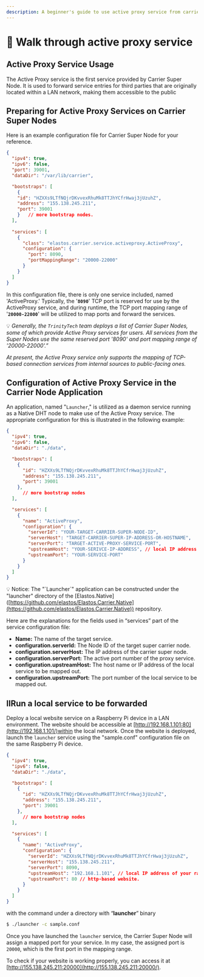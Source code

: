 ```yaml
---
description: A beginner's guide to use active proxy service from carrier super node
---
```


# 🔑 Walk through active proxy service

## Active Proxy Service Usage

The Active Proxy service is the first service provided by Carrier Super Node. It is used to forward service entries for third parties that are originally located within a LAN network, making them accessible to the public

## Preparing for Active Proxy Services on Carrier Super Nodes

Here is an example configuration file for Carrier Super Node for your reference.

```json
{
  "ipv4": true,
  "ipv6": false,
  "port": 39001,
  "dataDir": "/var/lib/carrier",

  "bootstraps": [
    {
	"id": "HZXXs9LTfNQjrDKvvexRhuMk8TTJhYCfrHwaj3jUzuhZ",
	"address": "155.138.245.211",
	"port": 39001
    }	// more bootstrap nodes. 
  ],
  
  "services": [
    {
      "class": "elastos.carrier.service.activeproxy.ActiveProxy",
      "configuration": {
        "port": 8090,
        "portMappingRange": "20000-22000"
      } 
    }
  ]
}
```

In this configuration file, there is only one service included, named 'ActiveProxy.' Typically, the '**`8090`**' TCP port is reserved for use by the ActiveProxy service, and during runtime, the TCP port mapping range of '**`20000-22000`**' will be utilized to map ports and forward the services.

💡 _Generally, the `TrinityTech` team deploys a list of Carrier Super Nodes, some of which provide Active Proxy services for users. All services from the Super Nodes use the same reserved port '8090' and port mapping range of '20000-22000'.”_

_At present, the Active Proxy service only supports the mapping of TCP-based connection services from internal sources to public-facing ones._

## Configuration of Active Proxy Service in the Carrier Node Application

An application, named "`Launcher`," is utilized as a daemon service running as a Native DHT node to make use of the Active Proxy service. The appropriate configuration for this is illustrated in the following example:

```json
{
  "ipv4": true,
  "ipv6": false,
  "dataDir": "./data",

  "bootstraps": [
    {
      "id": "HZXXs9LTfNQjrDKvvexRhuMk8TTJhYCfrHwaj3jUzuhZ",
      "address": "155.138.245.211",
      "port": 39001
    },
	  // more bootstrap nodes
  ],

  "services": [
    {
      "name": "ActiveProxy",
      "configuration": {
        "serverId": "YOUR-TARGET-CARRIER-SUPER-NODE-ID",
        "serverHost": "TARGET-CARRIER-SUPER-IP-ADDRESS-OR-HOSTNAME",
        "serverPort": "TARGET-ACTIVE-PROXY-SERVICE-PORT",
        "upstreamHost": "YOUR-SERIVCE-IP-ADDRESS", // local IP address
        "upstreamPort": "YOUR-SERVICE-PORT"
      }
    }
  ]
}
```

💡 Notice: The "\`Launcher\`" application can be constructed under the "launcher" directory of the \[Elastos.Native]\([https://github.com/elastos/Elastos.Carrier.Native](https://github.com/elastos/Elastos.Carrier.Native)) repository.

Here are the explanations for the fields used in “services” part of the service configuration file:

* **Name:** The name of the target service.
* **configuration.serverId:** The Node ID of the target super carrier node.
* **configuration.serverHost:** The IP address of the carrier super node.
* **configuration.serverPort:** The active port number of the proxy service.
* **configuration.upstreamHost:** The host name or IP address of the local service to be mapped out.
* **configuration.upstreamPort:** The port number of the local service to be mapped out.

## llRun a local service to be forwarded

Deploy a local website service on a Raspberry Pi device in a LAN environment. The website should be accessible at [http://192.168.1.101:80](http://192.168.1.101/)within the local network. Once the website is deployed, launch the `launcher` service using the "sample.conf" configuration file on the same Raspberry Pi device.

```json
{
  "ipv4": true,
  "ipv6": false,
  "dataDir": "./data",

  "bootstraps": [
    {
      "id": "HZXXs9LTfNQjrDKvvexRhuMk8TTJhYCfrHwaj3jUzuhZ",
      "address": "155.138.245.211",
      "port": 39001
    },
	  // more bootstrap nodes
  ],

  "services": [
    {
      "name": "ActiveProxy",
      "configuration": {
        "serverId": "HZXXs9LTfNQjrDKvvexRhuMk8TTJhYCfrHwaj3jUzuhZ",
        "serverHost": "155.138.245.211",
        "serverPort": 8090,
        "upstreamHost": "192.168.1.101", // local IP address of your raspberry device
        "upstreamPort": 80 // http-based website.
      }
    }
  ]
}
```

with the command under a directory with “**launcher**” binary

```sh
$ ./launcher -c sample.conf
```

Once you have launched the `launcher` service, the Carrier Super Node will assign a mapped port for your service. In my case, the assigned port is `20000`, which is the first port in the mapping range.

To check if your website is working properly, you can access it at [http://155.138.245.211:20000](http://155.138.245.211:20000/).

